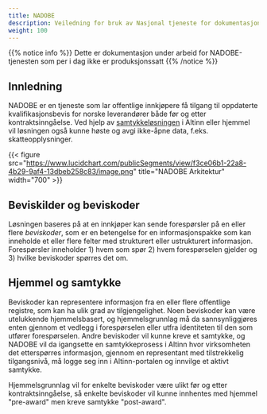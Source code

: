```yaml
---
title: NADOBE
description: Veiledning for bruk av Nasjonal tjeneste for dokumentasjonsbevis (NADOBE)
weight: 100
---
```


{{% notice info %}}
Dette er dokumentasjon under arbeid for NADOBE-tjenesten som per i dag ikke er produksjonssatt
{{% /notice %}}

## Innledning

NADOBE er en tjeneste som lar offentlige innkjøpere få tilgang til oppdaterte kvalifikasjonsbevis for norske leverandører både før og etter kontraktsinngåelse. Ved hjelp av [samtykkeløsningen](/docs/guides/samtykke/) i Altinn eller hjemmel vil løsningen også kunne høste og avgi ikke-åpne data, f.eks. skatteopplysninger.

{{< figure src="https://www.lucidchart.com/publicSegments/view/f3ce06b1-22a8-4b29-9af4-13dbeb258c83/image.png" title="NADOBE Arkitektur" width="700" >}}

## Beviskilder og beviskoder

Løsningen baseres på at en innkjøper kan sende forespørsler på en eller flere _beviskoder_, som er en betengelse for en informasjonspakke som kan inneholde et eller flere felter med strukturert eller ustrukturert informasjon. Forespørsler inneholder 1) hvem som spør 2) hvem forespørselen gjelder og 3) hvilke beviskoder spørres det om.

## Hjemmel og samtykke

Beviskoder kan representere informasjon fra en eller flere offentlige registre, som kan ha ulik grad av tilgjengelighet. Noen beviskoder kan være utelukkende hjemmelsbasert, og hjemmelsgrunnlag må da sannsynliggjøres enten gjennom et vedlegg i forespørselen eller utfra identiteten til den som utfører forespørselen. Andre beviskoder vil kunne kreve et samtykke, og NADOBE vil da igangsette en samtykkeprosess i Altinn hvor virksomheten det etterspørres informasjon, gjennom en representant med tilstrekkelig tilgangsnivå, må logge seg inn i Altinn-portalen og innvilge et aktivt samtykke.

Hjemmelsgrunnlag vil for enkelte beviskoder være ulikt før og etter kontraktsinngåelse, så enkelte beviskoder vil kunne innhentes med hjemmel "pre-award" men kreve samtykke "post-award".